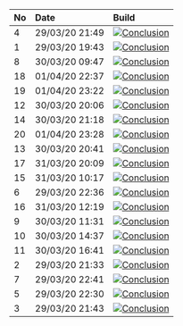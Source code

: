| No  | Date           | Build                                                                                                                                                         |
| :-- | :------------- | :------------------------------------------------------------------------------------------------------------------------------------------------------------ |
| 4   | 29/03/20 21:49 | [![Conclusion](https://img.shields.io/badge/build-pass-brightgreen)](https://github.com/e2e-boilerplate/cypress-typescript-chai-assert/actions/runs/66145168) |
| 1   | 29/03/20 19:43 | [![Conclusion](https://img.shields.io/badge/build-pass-brightgreen)](https://github.com/e2e-boilerplate/cypress-typescript-chai-assert/actions/runs/66087337) |
| 8   | 30/03/20 09:47 | [![Conclusion](https://img.shields.io/badge/build-pass-brightgreen)](https://github.com/e2e-boilerplate/cypress-typescript-chai-assert/actions/runs/66547163) |
| 18  | 01/04/20 22:37 | [![Conclusion](https://img.shields.io/badge/build-pass-brightgreen)](https://github.com/e2e-boilerplate/cypress-typescript-chai-assert/actions/runs/68721879) |
| 19  | 01/04/20 23:22 | [![Conclusion](https://img.shields.io/badge/build-pass-brightgreen)](https://github.com/e2e-boilerplate/cypress-typescript-chai-assert/actions/runs/68743143) |
| 12  | 30/03/20 20:06 | [![Conclusion](https://img.shields.io/badge/build-pass-brightgreen)](https://github.com/e2e-boilerplate/cypress-typescript-chai-assert/actions/runs/66950058) |
| 14  | 30/03/20 21:18 | [![Conclusion](https://img.shields.io/badge/build-pass-brightgreen)](https://github.com/e2e-boilerplate/cypress-typescript-chai-assert/actions/runs/66995815) |
| 20  | 01/04/20 23:28 | [![Conclusion](https://img.shields.io/badge/build-pass-brightgreen)](https://github.com/e2e-boilerplate/cypress-typescript-chai-assert/actions/runs/68744692) |
| 13  | 30/03/20 20:41 | [![Conclusion](https://img.shields.io/badge/build-pass-brightgreen)](https://github.com/e2e-boilerplate/cypress-typescript-chai-assert/actions/runs/66975610) |
| 17  | 31/03/20 20:09 | [![Conclusion](https://img.shields.io/badge/build-pass-brightgreen)](https://github.com/e2e-boilerplate/cypress-typescript-chai-assert/actions/runs/67822892) |
| 15  | 31/03/20 10:17 | [![Conclusion](https://img.shields.io/badge/build-pass-brightgreen)](https://github.com/e2e-boilerplate/cypress-typescript-chai-assert/actions/runs/67449901) |
| 6   | 29/03/20 22:36 | [![Conclusion](https://img.shields.io/badge/build-pass-brightgreen)](https://github.com/e2e-boilerplate/cypress-typescript-chai-assert/actions/runs/66164108) |
| 16  | 31/03/20 12:19 | [![Conclusion](https://img.shields.io/badge/build-pass-brightgreen)](https://github.com/e2e-boilerplate/cypress-typescript-chai-assert/actions/runs/67540050) |
| 9   | 30/03/20 11:31 | [![Conclusion](https://img.shields.io/badge/build-pass-brightgreen)](https://github.com/e2e-boilerplate/cypress-typescript-chai-assert/actions/runs/66625886) |
| 10  | 30/03/20 14:37 | [![Conclusion](https://img.shields.io/badge/build-pass-brightgreen)](https://github.com/e2e-boilerplate/cypress-typescript-chai-assert/actions/runs/66751059) |
| 11  | 30/03/20 16:41 | [![Conclusion](https://img.shields.io/badge/build-pass-brightgreen)](https://github.com/e2e-boilerplate/cypress-typescript-chai-assert/actions/runs/66829265) |
| 2   | 29/03/20 21:33 | [![Conclusion](https://img.shields.io/badge/build-pass-brightgreen)](https://github.com/e2e-boilerplate/cypress-typescript-chai-assert/actions/runs/66140670) |
| 7   | 29/03/20 22:41 | [![Conclusion](https://img.shields.io/badge/build-pass-brightgreen)](https://github.com/e2e-boilerplate/cypress-typescript-chai-assert/actions/runs/66166680) |
| 5   | 29/03/20 22:30 | [![Conclusion](https://img.shields.io/badge/build-pass-brightgreen)](https://github.com/e2e-boilerplate/cypress-typescript-chai-assert/actions/runs/66163560) |
| 3   | 29/03/20 21:43 | [![Conclusion](https://img.shields.io/badge/build-pass-brightgreen)](https://github.com/e2e-boilerplate/cypress-typescript-chai-assert/actions/runs/66143392) |
